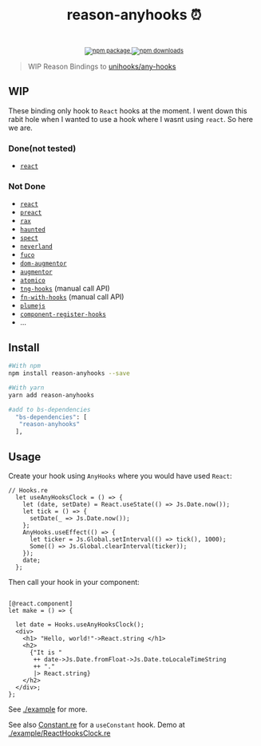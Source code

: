 <div align="center">
  <h1>
    <br/>
    reason-anyhooks ⏰
    <br />
  </h1>
    <sup>
    <br />
    <br />
    <a href="https://www.npmjs.com/package/reason-anyhooks">
      <img src="https://img.shields.io/npm/v/reason-anyhooks.svg" alt="npm package" />
    </a>
    <a href="https://www.npmjs.com/package/reason-anyhooks">
      <img src="https://img.shields.io/npm/dm/reason-anyhooks.svg" alt="npm downloads" />
    </a>
  </sup>
</div>

> WIP Reason Bindings to [unihooks/any-hooks](https://github.com/unihooks/any-hooks)

## WIP

These binding only hook to `React` hooks at the moment. I went down this rabit hole when I wanted to use a hook where I wasnt using `react`. So here we are.

### Done(not tested)

- [`react`](https://ghub.io/react)

### Not Done

- [`react`](https://ghub.io/react)
- [`preact`](https://ghub.io/preact)
- [`rax`](https://ghub.io/rax)
- [`haunted`](https://ghub.io/haunted)
- [`spect`](https://ghub.io/spect)
- [`neverland`](https://ghub.io/neverland)
- [`fuco`](https://ghub.io/fuco)
- [`dom-augmentor`](https://ghub.io/dom-augmentor)
- [`augmentor`](https://ghub.io/augmentor)
- [`atomico`](https://ghub.io/atomico)
- [`tng-hooks`](https://ghub.io/tng-hooks) (manual call API)
- [`fn-with-hooks`](https://ghub.io/fn-with-hooks) (manual call API)
- [`plumejs`](https://www.npmjs.com/package/plumejs)
- [`component-register-hooks`](https://www.npmjs.com/package/component-register-hooks)
- ...

## Install

```bash
#With npm
npm install reason-anyhooks --save
```

```bash
#With yarn
yarn add reason-anyhooks
```

```bash
#add to bs-dependencies
  "bs-dependencies": [
   "reason-anyhooks"
  ],
```

## Usage

Create your hook using `AnyHooks` where you would have used `React`:

```reason
// Hooks.re
  let useAnyHooksClock = () => {
    let (date, setDate) = React.useState(() => Js.Date.now());
    let tick = () => {
      setDate(_ => Js.Date.now());
    };
    AnyHooks.useEffect(() => {
      let ticker = Js.Global.setInterval(() => tick(), 1000);
      Some(() => Js.Global.clearInterval(ticker));
    });
    date;
  };
```

Then call your hook in your component:

```reason

[@react.component]
let make = () => {

  let date = Hooks.useAnyHooksClock();
  <div>
    <h1> "Hello, world!"->React.string </h1>
    <h2>
      {"It is "
       ++ date->Js.Date.fromFloat->Js.Date.toLocaleTimeString
       ++ "."
       |> React.string}
    </h2>
  </div>;
};
```

See [./example](./example) for more.

See also [Constant.re](./src/Constant.re) for a `useConstant` hook. Demo at [./example/ReactHooksClock.re](./example/ReactHooksClock.re)
